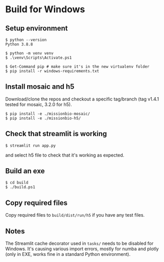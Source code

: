 # Build for Windows

## Setup environment

```shell
$ python --version
Python 3.8.8

$ python -m venv venv
$ .\venv\Scripts\Activate.ps1

$ Get-Command pip # make sure it's in the new virtualenv folder
$ pip install -r windows-requirements.txt
```

## Install mosaic and h5 

Download/clone the repos and checkout a specific tag/branch (tag v1.4.1 tested for mosaic, 3.2.0 for h5).

```shell
$ pip install -e ./missionbio-mosaic/
$ pip install -e ./missionbio-h5/
```

## Check that streamlit is working

```shell
$ streamlit run app.py
```
and select h5 file to check that it's working as expected.

## Build an exe

```shell
$ cd build
$ ./build.ps1
```

## Copy required files

Copy required files to `build/dist/run/h5` if you have any test files.

## Notes

The Streamlit cache decorator used in `tasks/` needs to be disabled for Windows.
It's causing various import errors, mostly for numba and plotly (only in EXE, works fine in a standard Python environment).
